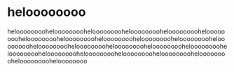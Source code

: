 # heloooooooo
heloooooooohelooooooooheloooooooohelooooooooheloooooooohelooooooooheloooooooohelooooooooheloooooooohelooooooooheloooooooohelooooooooheloooooooohelooooooooheloooooooohelooooooooheloooooooohelooooooooheloooooooohelooooooooheloooooooohelooooooooheloooooooohelooooooooheloooooooo
